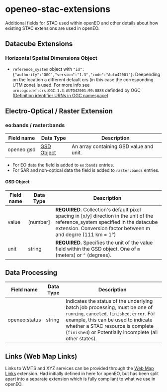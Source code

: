 # openeo-stac-extensions

Additional fields for STAC used within openEO and other details about how existing STAC extensions are used in openEO.

## Datacube Extensions

### Horizontal Spatial Dimensions Object

- `reference_system` object with `"id":{"authority":"OGC","version":"1.3","code":"Auto42001"}`: Deepending on the location a different default crs (in this case the corresponding UTM zone) is used. For more info see `urn:ogc:def:crs:OGC:1.3:AUTO42001:99:8888` definded by OGC ([Definition identifier URNs in OGC namespace](https://portal.ogc.org/files/?artifact_id=24045))

## Electro-Optical / Raster Extension 

### eo:bands / raster:bands

| Field name | Data Type | Description |
| ---------- | --------- | ----------- |
| openeo:gsd | [GSD Object](#GSD-Object) | An array containing GSD value and unit. |

* For EO data the field is added to `eo:bands` entries.
* For SAR and non-optical data the field is added to `raster:bands` entries.

#### GSD Object

| Field name | Data Type | Description |
| ---------- | --------- | ----------- |
| value      | \[number] | **REQUIRED.** Collection's default pixel spacing in [x/y] direction in the unit of the reference_system specified in the datacube extension. Conversion factor between m and degrre (111 km = 1°) |
| unit       | string    | **REQUIRED.** Specifies the unit of the value field within the GSD object. One of `m` (meters) or `°` (degrees). |

## Data Processing

| Field name    | Data Type | Description |
| ------------- | --------- | ----------- |
| openeo:status | string    | Indicates the status of the underlying batch job processing, must be one of `running`, `canceled`, `finished`, `error`. For example, this can be used to indicate whether a STAC resource is complete (`finished`) or Potentially incomplete (all other states). |

## Links (Web Map Links)

Links to WMTS and XYZ services can be provided through the [Web Map Links](https://github.com/stac-extensions/web-map-links) extension.
Had initially defined in here for openEO, but has been split apart into a separate extension which is fully compliant to what we use in openEO.